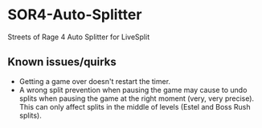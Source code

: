 # SOR4-Auto-Splitter
Streets of Rage 4 Auto Splitter for LiveSplit

## Known issues/quirks
* Getting a game over doesn't restart the timer.
* A wrong split prevention when pausing the game may cause to undo splits when pausing the game at the right moment (very, very precise). This can only affect splits in the middle of levels (Estel and Boss Rush splits).

